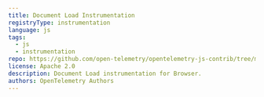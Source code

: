 ```yaml
---
title: Document Load Instrumentation
registryType: instrumentation
language: js
tags:
  - js
  - instrumentation
repo: https://github.com/open-telemetry/opentelemetry-js-contrib/tree/main/plugins/web/opentelemetry-instrumentation-document-load
license: Apache 2.0
description: Document Load instrumentation for Browser.
authors: OpenTelemetry Authors
---
```

